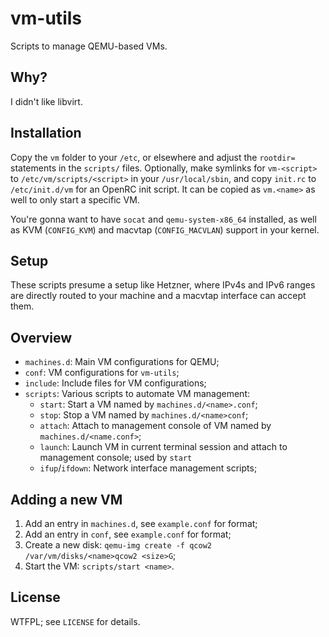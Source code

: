 # vm-utils

Scripts to manage QEMU-based VMs.

## Why?

I didn't like libvirt.

## Installation

Copy the `vm` folder to your `/etc`, or elsewhere and adjust the `rootdir=` statements in the `scripts/` files.
Optionally, make symlinks for `vm-<script>` to `/etc/vm/scripts/<script>` in your `/usr/local/sbin`,
and copy `init.rc` to `/etc/init.d/vm` for an OpenRC init script. It can be copied as `vm.<name>` as well to only start a specific VM.

You're gonna want to have `socat` and `qemu-system-x86_64` installed, as well as KVM (`CONFIG_KVM`) and macvtap (`CONFIG_MACVLAN`) support in your kernel.

## Setup

These scripts presume a setup like Hetzner, where IPv4s and IPv6 ranges are directly routed to your machine and a macvtap interface can accept them.

## Overview

* `machines.d`: Main VM configurations for QEMU;
* `conf`: VM configurations for `vm-utils`;
* `include`: Include files for VM configurations;
* `scripts`: Various scripts to automate VM management:
  - `start`: Start a VM named by `machines.d/<name>.conf`;
  - `stop`: Stop a VM named by `machines.d/<name>conf`;
  - `attach`: Attach to management console of VM named by `machines.d/<name.conf>`;
  - `launch`: Launch VM in current terminal session and attach to management console; used by `start`
  - `ifup`/`ifdown`: Network interface management scripts;

## Adding a new VM

1. Add an entry in `machines.d`, see `example.conf` for format;
2. Add an entry in `conf`, see `example.conf` for format;
3. Create a new disk: `qemu-img create -f qcow2 /var/vm/disks/<name>qcow2 <size>G`;
4. Start the VM: `scripts/start <name>`.

## License

WTFPL; see `LICENSE` for details.
